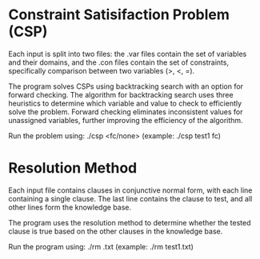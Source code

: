 # Constraint Satisifaction Problem (CSP)

Each input is split into two files: the .var files contain the set of variables and their domains, and the .con files contain the set of constraints, specifically comparison between two variables (>, <, =).

The program solves CSPs using backtracking search with an option for forward checking. The algorithm for backtracking search uses three heuristics to determine which variable and value to check to efficiently solve the problem. Forward checking eliminates inconsistent values for unassigned variables, further improving the efficiency of the algorithm. 

Run the problem using: ./csp <filename> <fc/none> (example: ./csp test1 fc)

# Resolution Method

Each input file contains clauses in conjunctive normal form, with each line containing a single clause. The last line contains the clause to test, and all other lines form the knowledge base.

The program uses the resolution method to determine whether the tested clause is true based on the other clauses in the knowledge base.

Run the program using: ./rm <filename>.txt (example: ./rm test1.txt)
